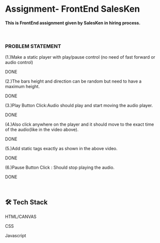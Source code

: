 <html>
<body>
  <h1>Assignment- FrontEnd SalesKen</h1>  
  <h4> This is FrontEnd assignment given by SalesKen in hiring process.</h4>
<br>
<h3>PROBLEM STATEMENT</h3>


<p>(1.)Make a static player with play/pause control (no need of fast forward or audio control)</p> <P>DONE</P>
<P>(2.)The bars height and direction can be random but need to have a maximum height.</P> <P>DONE</P>

<P>(3.)Play Button Click:Audio should play and start moving the audio player.</P> <P>DONE</P>

<P>(4.)Also click anywhere on the player and it should move to the exact time of the audio(like in the video above).</P> <P>DONE</P>
<P>(5.)Add static tags exactly as shown in the above video.</P> <P>DONE</P>
<P>(6.)Pause Button Click : Should stop playing the audio.</P> <P>DONE</P>
<br>

<h2>🛠 Tech Stack</h2>
<p>HTML/CANVAS</p>
<p>CSS</p>
<p>Javascript</p>

    
</body>
</html>
